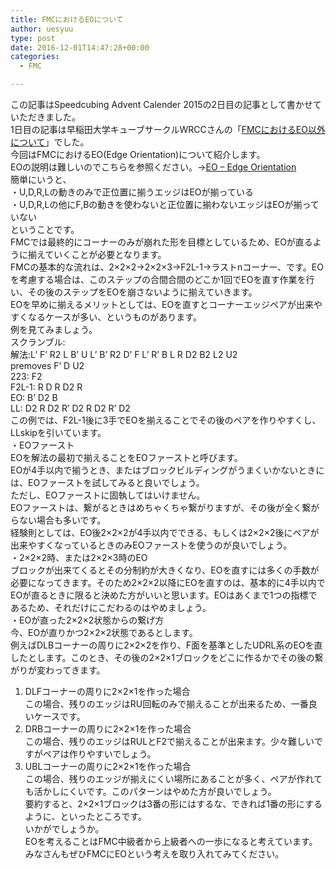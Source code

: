 ```yaml
---
title: FMCにおけるEOについて
author: uesyuu
type: post
date: 2016-12-01T14:47:28+00:00
categories:
  - FMC

---
```

この記事はSpeedcubing Advent Calender 2015の2日目の記事として書かせていただきました。  
1日目の記事は早稲田大学キューブサークルWRCCさんの「<a href="http://wrcc.main.jp/commentary_fmc/fmc/index" target="_blank" rel="noopener noreferrer">FMCにおけるEO以外について</a>」でした。  
今回はFMCにおけるEO(Edge Orientation)について紹介します。  
EOの説明は難しいのでこちらを参照ください。→<a href="http://cubesnet.web.fc2.com/BLD/3cycle/EO.html" target="_blank" rel="noopener noreferrer">EO &#8211; Edge Orientation</a>  
簡単にいうと、  
・U,D,R,Lの動きのみで正位置に揃うエッジはEOが揃っている  
・U,D,R,Lの他にF,Bの動きを使わないと正位置に揃わないエッジはEOが揃っていない  
ということです。  
FMCでは最終的にコーナーのみが崩れた形を目標としているため、EOが直るように揃えていくことが必要となります。  
FMCの基本的な流れは、2×2×2→2×2×3→F2L-1→ラストnコーナー、です。EOを考慮する場合は、このステップの合間合間のどこか1回でEOを直す作業を行い、その後のステップをEOを崩さないように揃えていきます。  
EOを早めに揃えるメリットとしては、EOを直すとコーナーエッジペアが出来やすくなるケースが多い、というものがあります。  
例を見てみましょう。  
スクランブル:  
解法:L&#8217; F&#8217; R2 L B&#8217; U L&#8217; B&#8217; R2 D&#8217; F L&#8217; R&#8217; B L R D2 B2 L2 U2  
premoves F&#8217; D U2  
223: F2  
F2L-1: R D R D2 R  
EO: B&#8217; D2 B  
LL: D2 R D2 R&#8217; D2 R D2 R&#8217; D2  
この例では、F2L-1後に3手でEOを揃えることでその後のペアを作りやすくし、LLskipを引いています。  
・EOファースト  
EOを解法の最初で揃えることをEOファーストと呼びます。  
EOが4手以内で揃うとき、またはブロックビルディングがうまくいかないときには、EOファーストを試してみると良いでしょう。  
ただし、EOファーストに固執してはいけません。  
EOファーストは、繋がるときはめちゃくちゃ繋がりますが、その後が全く繋がらない場合も多いです。  
経験則としては、EO後2×2×2が4手以内でできる、もしくは2×2×2後にペアが出来やすくなっているときのみEOファーストを使うのが良いでしょう。  
・2×2×2時、または2×2×3時のEO  
ブロックが出来てくるとその分制約が大きくなり、EOを直すには多くの手数が必要になってきます。そのため2×2×2以降にEOを直すのは、基本的に4手以内でEOが直るときに限ると決めた方がいいと思います。EOはあくまで1つの指標であるため、それだけにこだわるのはやめましょう。  
・EOが直った2×2×2状態からの繋げ方  
今、EOが直りかつ2×2×2状態であるとします。  
例えばDLBコーナーの周りに2×2×2を作り、F面を基準としたUDRL系のEOを直したとします。このとき、その後の2×2×1ブロックをどこに作るかでその後の繋がりが変わってきます。  
1. DLFコーナーの周りに2×2×1を作った場合  
この場合、残りのエッジはRU回転のみで揃えることが出来るため、一番良いケースです。  
2. DRBコーナーの周りに2×2×1を作った場合  
この場合、残りのエッジはRULとF2で揃えることが出来ます。少々難しいですがペアは作りやすいでしょう。  
3. UBLコーナーの周りに2×2×1を作った場合  
この場合、残りのエッジが揃えにくい場所にあることが多く、ペアが作れても活かしにくいです。このパターンはやめた方が良いでしょう。  
要約すると、2×2×1ブロックは3番の形にはするな、できれば1番の形にするように、といったところです。  
いかがでしょうか。  
EOを考えることはFMC中級者から上級者への一歩になると考えています。  
みなさんもぜひFMCにEOという考えを取り入れてみてください。